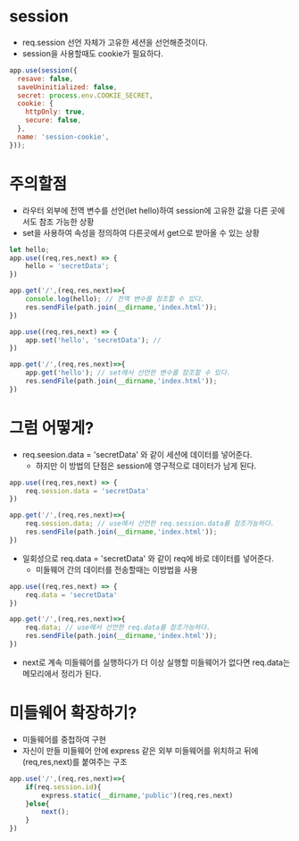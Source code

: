 # session
- req.session 선언 자체가 고유한 세션을 선언해준것이다.
- session을 사용할때도 cookie가 필요하다.
```javascript
app.use(session({
  resave: false,
  saveUninitialized: false,
  secret: process.env.COOKIE_SECRET,
  cookie: {
    httpOnly: true,
    secure: false,
  },
  name: 'session-cookie',
}));
```

# 주의할점
- 라우터 외부에 전역 변수를 선언(let hello)하여 session에 고유한 값을 다른 곳에서도 참조 가능한 상황
- set을 사용하여 속성을 정의하여 다른곳에서 get으로 받아올 수 있는 상황

```javascript
let hello;
app.use((req,res,next) => {
    hello = 'secretData';
})

app.get('/',(req,res,next)=>{
    console.log(hello); // 전역 변수를 참조할 수 있다.
    res.sendFile(path.join(__dirname,'index.html'));
})
```

```javascript
app.use((req,res,next) => {
    app.set('hello', 'secretData'); // 
})

app.get('/',(req,res,next)=>{
    app.get('hello'); // set에서 선언한 변수를 참조할 수 있다.
    res.sendFile(path.join(__dirname,'index.html'));
})
```

# 그럼 어떻게?
- req.seesion.data = 'secretData' 와 같이 세션에 데이터를 넣어준다.
  - 하지만 이 방법의 단점은 session에 영구적으로 데이터가 남게 된다.
```javascript
app.use((req,res,next) => {
    req.session.data = 'secretData'
})

app.get('/',(req,res,next)=>{
    req.session.data; // use에서 선언한 req.session.data를 참조가능하다.
    res.sendFile(path.join(__dirname,'index.html'));
})
```
- 일회성으로 req.data = 'secretData' 와 같이 req에 바로 데이터를 넣어준다.
  - 미들웨어 간의 데이터를 전송할때는 이방법을 사용
```javascript
app.use((req,res,next) => {
    req.data = 'secretData'
})

app.get('/',(req,res,next)=>{
    req.data; // use에서 선언한 req.data를 참조가능하다.
    res.sendFile(path.join(__dirname,'index.html'));
})
```
- next로 계속 미들웨어를 실행하다가 더 이상 실행할 미들웨어가 없다면 req.data는 메모리에서 정리가 된다.

# 미들웨어 확장하기?
- 미들웨어를 중첩하여 구현
- 자신이 만들 미들웨어 안에 express 같은 외부 미들웨어를 위치하고 뒤에 (req,res,next)를 붙여주는 구조
```javascript
app.use('/',(req,res,next)=>{
    if(req.session.id){
        express.static(__dirname,'public')(req,res,next)
    }else{
        next();
    }
})
```
